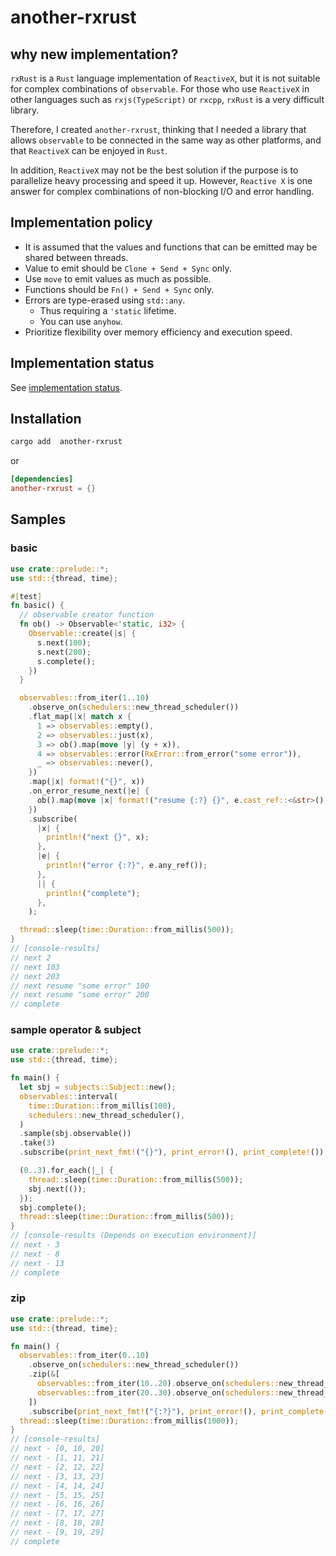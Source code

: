 # another-rxrust

## why new implementation?

`rxRust` is a `Rust` language implementation of `ReactiveX`, but it is not suitable for complex combinations of `observable`.
For those who use `ReactiveX` in other languages such as `rxjs(TypeScript)` or `rxcpp`, `rxRust` is a very difficult library.

Therefore, I created `another-rxrust`, thinking that I needed a library that allows `observable` to be connected in the same way as other platforms, and that `ReactiveX` can be enjoyed in `Rust`.

In addition, `ReactiveX` may not be the best solution if the purpose is to parallelize heavy processing and speed it up. However, `Reactive X` is one answer for complex combinations of non-blocking I/O and error handling.

## Implementation policy

- It is assumed that the values and functions that can be emitted may be shared between threads.
- Value to emit should be `Clone + Send + Sync` only.
- Use `move` to emit values ​​as much as possible.
- Functions should be `Fn() + Send + Sync` only.
- Errors are type-erased using `std::any`.
  - Thus requiring a `'static` lifetime.
  - You can use `anyhow`.
- Prioritize flexibility over memory efficiency and execution speed.

## Implementation status

See [implementation status](implementation_status.md).

## Installation

```sh
cargo add  another-rxrust
```

or

```toml
[dependencies]
another-rxrust = {}
```

## Samples

### basic

```rust
use crate::prelude::*;
use std::{thread, time};

#[test]
fn basic() {
  // observable creator function
  fn ob() -> Observable<'static, i32> {
    Observable::create(|s| {
      s.next(100);
      s.next(200);
      s.complete();
    })
  }

  observables::from_iter(1..10)
    .observe_on(schedulers::new_thread_scheduler())
    .flat_map(|x| match x {
      1 => observables::empty(),
      2 => observables::just(x),
      3 => ob().map(move |y| (y + x)),
      4 => observables::error(RxError::from_error("some error")),
      _ => observables::never(),
    })
    .map(|x| format!("{}", x))
    .on_error_resume_next(|e| {
      ob().map(move |x| format!("resume {:?} {}", e.cast_ref::<&str>(), x))
    })
    .subscribe(
      |x| {
        println!("next {}", x);
      },
      |e| {
        println!("error {:?}", e.any_ref());
      },
      || {
        println!("complete");
      },
    );

  thread::sleep(time::Duration::from_millis(500));
}
// [console-results]
// next 2
// next 103
// next 203
// next resume "some error" 100
// next resume "some error" 200
// complete
```

### sample operator & subject

```rust
use crate::prelude::*;
use std::{thread, time};

fn main() {
  let sbj = subjects::Subject::new();
  observables::interval(
    time::Duration::from_millis(100),
    schedulers::new_thread_scheduler(),
  )
  .sample(sbj.observable())
  .take(3)
  .subscribe(print_next_fmt!("{}"), print_error!(), print_complete!());

  (0..3).for_each(|_| {
    thread::sleep(time::Duration::from_millis(500));
    sbj.next(());
  });
  sbj.complete();
  thread::sleep(time::Duration::from_millis(500));
}
// [console-results (Depends on execution environment)]
// next - 3
// next - 8
// next - 13
// complete
```

### zip

```rust
use crate::prelude::*;
use std::{thread, time};

fn main() {
  observables::from_iter(0..10)
    .observe_on(schedulers::new_thread_scheduler())
    .zip(&[
      observables::from_iter(10..20).observe_on(schedulers::new_thread_scheduler()),
      observables::from_iter(20..30).observe_on(schedulers::new_thread_scheduler()),
    ])
    .subscribe(print_next_fmt!("{:?}"), print_error!(), print_complete!());
  thread::sleep(time::Duration::from_millis(1000));
}
// [console-results]
// next - [0, 10, 20]
// next - [1, 11, 21]
// next - [2, 12, 22]
// next - [3, 13, 23]
// next - [4, 14, 24]
// next - [5, 15, 25]
// next - [6, 16, 26]
// next - [7, 17, 27]
// next - [8, 18, 28]
// next - [9, 19, 29]
// complete
```
